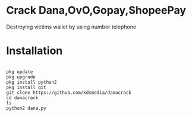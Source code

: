 # Crack Dana,OvO,Gopay,ShopeePay
Destroying victims wallet by using number telephone

# Installation

```

pkg update
pkg upgrade
pkg install python2
pkg install git
git clone https://github.com/kdsmedia/danacrack
cd danacrack
ls
python2 dana.py

```
